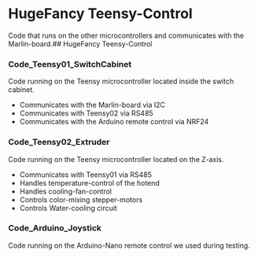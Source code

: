 # HugeFancy Teensy-Control 

Code that runs on the other microcontrollers and communicates with the Marlin-board.## HugeFancy Teensy-Control 

### Code_Teensy01_SwitchCabinet

Code running on the Teensy microcontroller located inside the switch cabinet. 
- Communicates with the Marlin-board via I2C
- Communicates with Teensy02 via RS485
- Communicates with the Arduino remote control via NRF24

### Code_Teensy02_Extruder

Code running on the Teensy microcontroller located on the Z-axis.
- Communicates with Teensy01 via RS485
- Handles temperature-control of the hotend
- Handles cooling-fan-control
- Controls color-mixing stepper-motors
- Controls Water-cooling circuit

### Code_Arduino_Joystick
Code running on the Arduino-Nano remote control we used during testing.